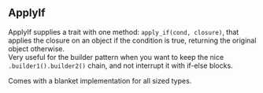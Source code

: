 ## ApplyIf

ApplyIf supplies a trait with one method: ``apply_if(cond, closure)``, that applies the closure
on an object if the condition is true, returning the original object otherwise.  
Very useful for the builder pattern when you want to keep the nice ``.builder1().builder2()`` 
chain, and not interrupt it with if-else blocks.  

Comes with a blanket implementation for all sized types.
